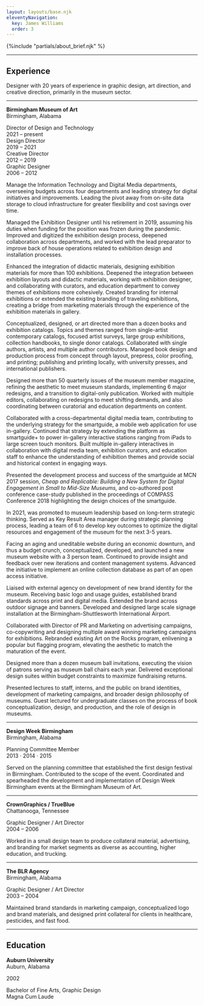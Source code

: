 ```yaml
---
layout: layouts/base.njk
eleventyNavigation:
  key: James Williams
  order: 3
---
```


<div class="container">
<div class="row"></div>
  {%include "partials/about_brief.njk" %}
  <hr>
  <div class="row">
    <div class="col">
        <h2>Experience</h2>
    </div>
    <div class="col">
      <p>Designer with 20 years of experience in graphic design, art direction, and creative direction, primarily in the museum sector.</p>
    </div>
    <div class="col"></div>
    <div class="col"></div>
  </div>
  <hr>
  <div class="row">
    <div class="col">
      <p><strong>Birmingham Museum of Art</strong></br>Birmingham, Alabama</p>
      <figcaption>Director of Design and Technology</br>2021 – present</figcaption>
	    <figcaption>Design Director</br>2019 – 2021</figcaption>
	    <figcaption>Creative Director</br>2012 – 2019</figcaption>
	    <figcaption>Graphic Designer</br>2006 – 2012</figcaption>
    </div>
    <div class="col">
    	<p>Manage the Information Technology and Digital Media departments, overseeing budgets across four departments and leading strategy for digital initiatives and improvements. Leading the pivot away from on-site data storage to cloud infrastructure for greater flexibility and cost savings over time.</p> 
	    <p>Managed the Exhibition Designer until his retirement in 2019, assuming his duties when funding for the position was frozen during the pandemic. Improved and digitized the exhibition design process, deepened collaboration across departments, and worked with the lead preparator to improve back of house operations related to exhibition design and installation processes.</p>
    	<p>Enhanced the integration of didactic materials, designing exhibition materials for more than 100 exhibitions. Deepened the integration between exhibition layouts and didactic materials, working with exhibition designer, and collaborating with curators, and education department to convey themes of exhibitions more cohesively. Created branding for internal exhibitions or extended the existing branding of traveling exhibitions, creating a bridge from marketing materials through the experience of the exhibition materials in gallery.</p>
	    <p>Conceptualized, designed, or art directed more than a dozen books and exhibition catalogs. Topics and themes ranged from single-artist contemporary catalogs, focused artist surveys, large group exhibitions, collection handbooks, to single donor catalogs. Collaborated with single authors, artists, and multiple author contributors. Managed book design and production process from concept through layout, prepress, color proofing, and printing; publishing and printing locally, with university presses, and international publishers.</p>
    </div>
    <div class="col">
    	<p>Designed more than 50 quarterly issues of the museum member magazine, refining the aesthetic to meet museum standards, implementing 6 major redesigns, and a transition to digital-only publication. Worked with multiple editors, collaborating on redesigns to meet shifting demands, and also coordinating between curatorial and education departments on content.</p>
	    <p>Collaborated with a cross-departmental digital media team, contributing to the underlying strategy for the smartguide, a mobile web application for use in-gallery. Continued that strategy by extending the platform as smartguide+ to power in-gallery interactive stations ranging from iPads to large screen touch monitors. Built multiple in-gallery interactives in collaboration with digital media team, exhibition curators, and education staff to enhance the understanding of exhibition themes and provide social and historical context in engaging ways.</p>
	    <p>Presented the development process and success of the smartguide at MCN 2017 session, <em>Cheap and Replicable: Building a New System for Digital Engagement in Small to Mid-Size Museums,</em> and co-authored post conference case-study published in the proceedings of COMPASS Conference 2018 highlighting the design choices of the smartguide.</p>
	    <p>In 2021, was promoted to museum leadership based on long-term strategic thinking. Served as Key Result Area manager during strategic planning process, leading a team of 6 to develop key outcomes to optimize the digital resources and engagement of the museum for the next 3-5 years.
    </div>
    <div class="col">
	    <p>Facing an aging and uneditable website during an economic downturn, and thus a budget crunch, conceptualized, developed, and launched a new museum website with a 3 person team. Continued to provide insight and feedback over new iterations and content management systems. Advanced the initiative to implement an online collection database as part of an open access initiative.</p>
	    <p>Liaised with external agency on development of new brand identity for the museum. Receiving basic logo and usage guides, established brand standards across print and digital media. Extended the brand across outdoor signage and banners. Developed and designed large scale signage installation at the Birmingham-Shuttlesworth International Airport.</p>
	    <p>Collaborated with Director of PR and Marketing on advertising campaigns, co-copywriting and designing multiple award winning marketing campaigns for exhibitions. Rebranded existing Art on the Rocks program, enlivening a popular but flagging program, elevating the aesthetic to match the maturation of the event.</p>
	    <p>Designed more than a dozen museum ball invitations, executing the vision of patrons serving as museum ball chairs each year. Delivered exceptional design suites within budget constraints to maximize fundraising returns.</p>
	    <p>Presented lectures to staff, interns, and the public on brand identities, development of marketing campaigns, and broader design philosophy of museums. Guest lectured for undergraduate classes on the process of book conceptualization, design, and production, and the role of design in museums.</p> 
    </div>
  </div>
  <hr>
  <div class="row">
    <div class="col">
      <p><strong>Design Week Birmingham</strong></br>Birmingham, Alabama</p>
      <figcaption>Planning Committee Member</br>2013 · 2014 · 2015</figcaption>
    </div>
    <div class="col">
      <p>Served on the planning committee that established the first design festival in Birmingham. Contributed to the scope of the event. Coordinated and spearheaded the development and implementation of Design Week Birmingham events at the Birmingham Museum of Art.</p>
    </div>
    <div class="col"></div>
    <div class="col"></div>
  </div>
  <hr>
  <div class="row">
      <div class="col">
      <p><strong>CrownGraphics / TrueBlue</strong></br>Chattanooga, Tennessee</p>
      <figcaption>Graphic Designer / Art Director</br>2004 – 2006</figcaption>
    </div>
    <div class="col">
      <p>Worked in a small design team to produce  collateral material, advertising, and branding for market segments as diverse as accounting, higher education, and trucking.</p>
    </div>
    <div class="col"></div>
    <div class="col"></div>
  </div>
  <hr>
  <div class="row">    
    <div class="col">
      <p><strong>The BLR Agency</strong></br>Birmingham, Alabama</p>
      <figcaption>Graphic Designer / Art Director</br>2003 – 2004</figcaption>
    </div>
    <div class="col">
      <p>Maintained brand standards in marketing campaign, conceptualized logo and brand materials, and designed print collateral for clients in healthcare, pesticides, and fast food.</p>
    </div>
    <div class="col"></div>
    <div class="col"></div>
  </div>
  <hr>
  <div class="row">
    <div class="col">
      <h2>Education</h2>
    </div>
    <div class="col">
      <p><strong>Auburn University</strong></br>Auburn, Alabama<p>
     <figcaption>2002</figcaption>
    </div>
    <div class="col">
      <p>Bachelor of Fine Arts, Graphic Design</br>Magna Cum Laude</p>
    </div>
    <div class="col"></div>
  </div>
</div>